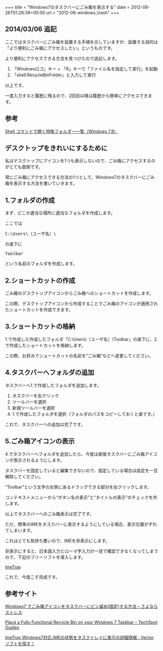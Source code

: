 +++
title = "Windows7のタスクバーにごみ箱を表示する"
date = 2012-06-26T01:26:39+00:00
url = "2012-06-windows_trash"
+++
## 2014/03/06 追記

ここではタスクバーにごみ箱を設置する手順を示していますが、設置する目的は「より便利にごみ箱にアクセスしたい」というものです。
  
より便利にアクセスできる方法を見つけたので追記します。 

  1. 「Windowsロゴ」キー + 「R」キーで「ファイル名を指定して実行」を起動
  2. 「shell:RecycleBinFolder」と入力して実行

以上です。
  
一度入力すると履歴に残るので、2回目以降は履歴から簡単にアクセスできます。

## 参考

[Shell コマンドで開く特殊フォルダー一覧（Windows 7,8）](http://pasofaq.jp/windows/mycomputer/shellfolder7.htm)

## デスクトップをきれいにするために

私はデスクトップにアイコンを1つも表示しないので、ごみ箱にアクセスするのがとても面倒です。
  
常にごみ箱にアクセスできる方法の1つとして、Windows7のタスクバーにごみ箱を表示する方法を書いていきます。

## 1.フォルダの作成

まず、どこか適当な場所に適当なフォルダを作成します。
  
ここでは

<pre class="brush: plain; title: ; notranslate" title="">C:\Users\（ユーザ名）\
</pre>

の直下に

<pre class="brush: plain; title: ; notranslate" title="">Toolbar
</pre>

という名前のフォルダを作成します。

## 2.ショートカットの作成

ごみ箱のデスクトップアイコンからごみ箱へのショートカットを作成します。
  
この際、デスクトップアイコンから作成することでごみ箱のアイコンが適用されたショートカットを作成できます。

## 3.ショートカットの格納

1.で作成した作成したフォルダ「C:\Users\（ユーザ名）\Toolbar」の直下に、2.で作成したショートカットを格納します。
  
この際、お好みでショートカットの名前を“ごみ箱”などへ変更してください。

## 4.タスクバーへフォルダの追加

タスクバーへ1.で作成したフォルダを追加します。

  1. タスクバーを右クリック
  2. ツールバーを選択
  3. 新規ツールバーを選択
  4. 1.で作成したフォルダを選択（フォルダのパスをコピーしておくと楽です。）

これで、タスクバーへの追加は完了です。

## 5.ごみ箱アイコンの表示

4.でタスクバーへフォルダを追加したら、今度は直接タスクバーにごみ箱アイコンが表示されるようにします。
  
タスクバーを固定していると編集できないので、固定している場合は設定を一旦解除してください。
  
“Toolbar”という文字の左側にあるドラッグできる部分を右クリックします。
  
コンテキストメニューから“ボタン名の表示”と“タイトルの表示”のチェックを外します。 

以上でタスクバーへのごみ箱表示は完了です。 

ただ、標準のIMEをタスクバーに表示するようにしている場合、表示位置がずれてしまいます。
  
これはとても気持ち悪いので、IMEを非表示にします。
  
非表示にすると、日本語入力とローマ字入力が一目で確認できなくなってしまうので、下記のフリーソフトを導入します。
  
[ImeTray](http://www.vector.co.jp/soft/win95/writing/se456773.html) 

これで、今度こそ完成です。 

## 参考サイト

[Windows7 でごみ箱アイコンをタスクバーにピン留め(固定)する方法 &#8211; さよならストレス](http://d.hatena.ne.jp/wwwcfe/20091106/pin_recycle_bin_to_taskbar)
  
[Place a Fully Functional Recycle Bin on your Windows 7 Taskbar &#8211; TechSpot Guides](http://www.techspot.com/guides/196-recycle-bin-on-windows-7-taskbar/)
  
[ImeTray Windows7対応,IMEの状態をタスクトレイに表示の詳細情報 : Vector ソフトを探す！](http://www.vector.co.jp/soft/win95/writing/se456773.html)